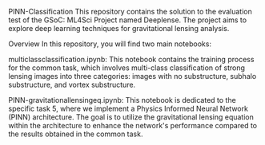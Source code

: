 PINN-Classification
This repository contains the solution to the evaluation test of the GSoC: ML4Sci Project named Deeplense. The project aims to explore deep learning techniques for gravitational lensing analysis.

Overview
In this repository, you will find two main notebooks:

multiclassclassification.ipynb: This notebook contains the training process for the common task, which involves multi-class classification of strong lensing images into three categories: images with no substructure, subhalo substructure, and vortex substructure.

PINN-gravitationallensingeq.ipynb: This notebook is dedicated to the specific task 5, where we implement a Physics Informed Neural Network (PINN) architecture. The goal is to utilize the gravitational lensing equation within the architecture to enhance the network's performance compared to the results obtained in the common task.

